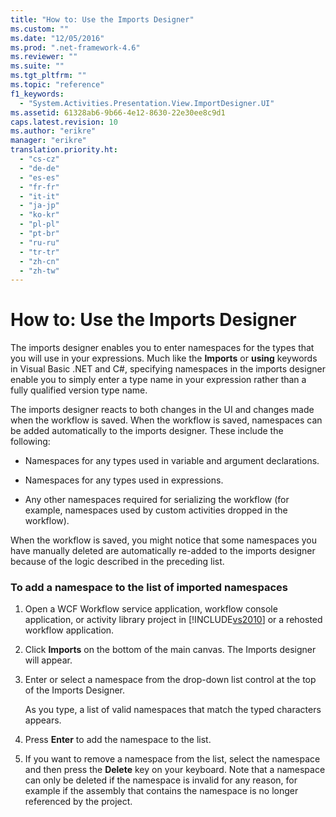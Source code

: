 ```yaml
---
title: "How to: Use the Imports Designer"
ms.custom: ""
ms.date: "12/05/2016"
ms.prod: ".net-framework-4.6"
ms.reviewer: ""
ms.suite: ""
ms.tgt_pltfrm: ""
ms.topic: "reference"
f1_keywords: 
  - "System.Activities.Presentation.View.ImportDesigner.UI"
ms.assetid: 61328ab6-9b66-4e12-8630-22e30ee8c9d1
caps.latest.revision: 10
ms.author: "erikre"
manager: "erikre"
translation.priority.ht: 
  - "cs-cz"
  - "de-de"
  - "es-es"
  - "fr-fr"
  - "it-it"
  - "ja-jp"
  - "ko-kr"
  - "pl-pl"
  - "pt-br"
  - "ru-ru"
  - "tr-tr"
  - "zh-cn"
  - "zh-tw"
---
```

# How to: Use the Imports Designer
The imports designer enables you to enter namespaces for the types that you will use in your expressions. Much like the **Imports** or **using** keywords in Visual Basic .NET and C#, specifying namespaces in the imports designer enable you to simply enter a type name in your expression rather than a fully qualified version type name.  
  
 The imports designer reacts to both changes in the UI and changes made when the workflow is saved. When the workflow is saved, namespaces can be added automatically to the imports designer. These include the following:  
  
-   Namespaces for any types used in variable and argument declarations.  
  
-   Namespaces for any types used in expressions.  
  
-   Any other namespaces required for serializing the workflow (for example, namespaces used by custom activities dropped in the workflow).  
  
 When the workflow is saved, you might notice that some namespaces you have manually deleted are automatically re-added to the imports designer because of the logic described in the preceding list.  
  
### To add a namespace to the list of imported namespaces  
  
1.  Open a WCF Workflow service application, workflow console application, or activity library project in [!INCLUDE[vs2010](../misc/includes/vs2010_md.md)] or a rehosted workflow application.  
  
2.  Click **Imports** on the bottom of the main canvas. The Imports designer will appear.  
  
3.  Enter or select a namespace from the drop-down list control at the top of the Imports Designer.  
  
     As you type, a list of valid namespaces that match the typed characters appears.  
  
4.  Press **Enter** to add the namespace to the list.  
  
5.  If you want to remove a namespace from the list, select the namespace and then press the **Delete** key on your keyboard. Note that a namespace can only be deleted if the namespace is invalid for any reason, for example if the assembly that contains the namespace is no longer referenced by the project.